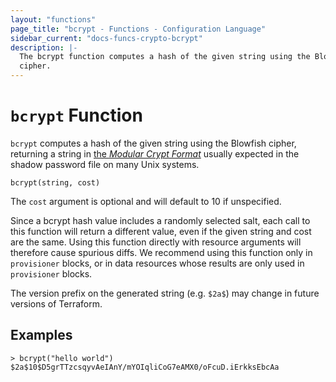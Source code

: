 ```yaml
---
layout: "functions"
page_title: "bcrypt - Functions - Configuration Language"
sidebar_current: "docs-funcs-crypto-bcrypt"
description: |-
  The bcrypt function computes a hash of the given string using the Blowfish
  cipher.
---
```


# `bcrypt` Function

`bcrypt` computes a hash of the given string using the Blowfish cipher,
returning a string in
[the _Modular Crypt Format_](https://passlib.readthedocs.io/en/stable/modular_crypt_format.html)
usually expected in the shadow password file on many Unix systems.

```hcl
bcrypt(string, cost)
```

The `cost` argument is optional and will default to 10 if unspecified.

Since a bcrypt hash value includes a randomly selected salt, each call to this
function will return a different value, even if the given string and cost are
the same. Using this function directly with resource arguments will therefore
cause spurious diffs. We recommend using this function only in `provisioner`
blocks, or in data resources whose results are only used in `provisioner`
blocks.

The version prefix on the generated string (e.g. `$2a$`) may change in future
versions of Terraform.

## Examples

```
> bcrypt("hello world")
$2a$10$D5grTTzcsqyvAeIAnY/mYOIqliCoG7eAMX0/oFcuD.iErkksEbcAa
```
